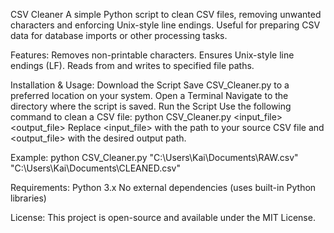 CSV Cleaner
A simple Python script to clean CSV files, removing unwanted characters and enforcing Unix-style line endings. Useful for preparing CSV data for database imports or other processing tasks.

Features:
Removes non-printable characters.
Ensures Unix-style line endings (LF).
Reads from and writes to specified file paths.

Installation & Usage:
Download the Script
Save CSV_Cleaner.py to a preferred location on your system.
Open a Terminal
Navigate to the directory where the script is saved.
Run the Script
Use the following command to clean a CSV file:
python CSV_Cleaner.py <input_file> <output_file>
Replace <input_file> with the path to your source CSV file and <output_file> with the desired output path.

Example:
python CSV_Cleaner.py "C:\Users\Kai\Documents\RAW.csv" "C:\Users\Kai\Documents\CLEANED.csv"

Requirements:
Python 3.x
No external dependencies (uses built-in Python libraries)

License:
This project is open-source and available under the MIT License.
